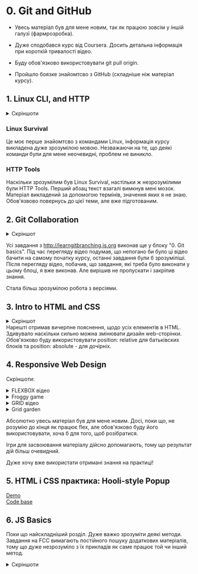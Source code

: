 # 0. Git and GitHub

- Увесь матеріал був для мене новим, так як працюю зовсім у іншій галузі (фармрозробка).

- Дуже сподобався курс від Coursera. Досить детальна інформація при короткій тривалості відео.

- Буду обов'язково використовувати git pull origin.

- Пройшло боязке знайомтсво з GitHub (складніше ніж матеріал курсу).

## 1. Linux CLI, and HTTP
<details>
<summary>Скріншоти</summary>

![Linux_part1](https://user-images.githubusercontent.com/110051631/183241793-0c0dcef2-be98-4ba4-874f-1eff9c5321e3.PNG)

![Linux_part2](https://user-images.githubusercontent.com/110051631/183241794-6c284a9c-0a23-4c44-879f-025be4496b85.PNG)

![Linux_part3](https://user-images.githubusercontent.com/110051631/183241796-27d58837-075a-4764-b92f-c92f81e28757.PNG)

![Linux_part4](https://user-images.githubusercontent.com/110051631/183241797-f3ce7d10-e669-4b05-bedb-b0bf82184bf9.PNG)

![Linux-final](https://user-images.githubusercontent.com/110051631/183241798-2b098243-2f65-4a49-8bc1-fa9b2be5ad91.PNG)
</details>

### Linux Survival 
Це моє перше знайомтсво з командами Linux, інформація курсу викладена дуже зрозумілою мовою. Незважаючи на те, що деякі команди були для мене неочевидні, проблем не виникло.
### HTTP Tools
Наскільки зрозумілим був Linux Survival, настільки ж незрозумілими були HTTP Tools. Перший абзац текст взагалі вимкнув мені мозок. Матеріал викладений за допомогою термінів, значення яких я не знаю. Обов'язвово повернусь до цієї теми, але вже підготованим. 

## 2. Git Collaboration

<details>
<summary>Скріншот</summary>

![screenshot](https://user-images.githubusercontent.com/110051631/184243967-e6c8449f-a07f-4b97-8f94-ddf8e9b36bd1.PNG)
</details>

Усі завдання з http://learngitbranching.js.org виконав ще у блоку "0. Git basics". Під час перегляду відео подумав, що непогано би було ці відео бачити на самому початку курсу, останні завдання були б зрозуміліші. Після перегляду відео, побачив, що завдання, які треба було виконати у цьому блоці, я вже виконав. Але вирішив не пропускати і закріпив знання.

Стала більш зрозумілою робота з версіями.

## 3. Intro to HTML and CSS
<details>
<summary>Скріншот</summary>

![screenshot](https://user-images.githubusercontent.com/110051631/185679417-f3305eb2-333d-47ee-9d8b-06529a8f95b9.png)
</details>
Нарешті отримав вичерпне пояснення, щодо усіх елементів в HTML. Здивувало наскільки сильно можна змінювати дизайн web-сторінки. Обов'язково буду використовувати position: relative для батьківских блоків та position: absolute - для дочірніх.

## 4. Responsive Web Design

Скріншоти:
<details>
<summary>FLEXBOX відео</summary>

![FLEXBOX](https://user-images.githubusercontent.com/110051631/185796337-3da3c805-d652-44d5-97f8-4151166445c6.PNG)
</details>

<details>
<summary>Froggy game</summary>

![Froggy-game](https://user-images.githubusercontent.com/110051631/185796339-fb08da9b-43b5-4f5a-aa30-3937c6b26fb7.PNG)
</details>

<details>
<summary>GRID відео</summary>

![GRID](https://user-images.githubusercontent.com/110051631/185796341-e15250d3-614e-475c-b67e-5ae537bc56d9.PNG)
</details>

<details>
<summary>Grid garden</summary>

![Grid-garden](https://user-images.githubusercontent.com/110051631/185796335-41b4e788-0390-4a76-ba73-6a4fbf671145.PNG)
</details>

Абсолютно увесь матеріал був для мене новим. Досі, поки що, не розумію до кінця як працює flex, але обов'язково буду його використовувати, хоча б для того, щоб розібратися.

Ігри для засвоювання матеріалу дійсно допомагають, тому що результат дій більш очевидний.

Дуже хочу вже використати отримані знання на практиці!

## 5. HTML і CSS практика: Hooli-style Popup

[Demo](https://anthonyshostak.github.io/popup/)<br>
[Code base](https://github.com/AnthonyShostak/popup/)

## 6. JS Basics

Поки що найскладніший розділ. Дуже важко зрозуміти деякі методи. Завдання на FCC вимагають постійного пошуку додаткових матеріалів, тому що дуже незрозуміло з їх прикладів як саме працює той чи інший метод.

<details>
<summary>Скріншоти</summary>
<img src="task_js_basics/1.PNG">
<img src="task_js_basics/2.PNG">
<img src="task_js_basics/3.PNG">
<img src="task_js_basics/4.PNG">
<img src="task_js_basics/5.PNG">
<img src="task_js_basics/6.PNG">
</details>
